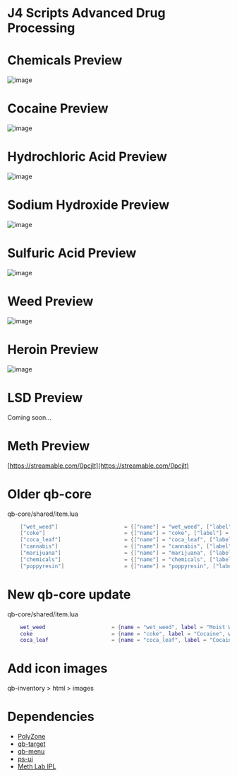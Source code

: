 

# J4 Scripts Advanced Drug Processing

# Chemicals Preview

![image](https://user-images.githubusercontent.com/82112471/165860380-861eddc3-8548-442d-b483-2afd311970ad.png)

# Cocaine Preview

![image](https://user-images.githubusercontent.com/82112471/165860461-66fb9e25-d507-4663-833b-dc658985276a.png)

# Hydrochloric Acid Preview

![image](https://user-images.githubusercontent.com/82112471/165860628-45a4959f-e795-44f5-909f-fcbeca8d2cc0.png)

# Sodium Hydroxide Preview

![image](https://user-images.githubusercontent.com/82112471/165860272-8461de69-562b-47a2-9541-21e20d005175.png)

# Sulfuric Acid Preview

![image](https://user-images.githubusercontent.com/82112471/165860175-93000475-6432-42cd-ab3c-387a98c4cbad.png)

# Weed Preview

![image](https://user-images.githubusercontent.com/82112471/165861162-cf19f312-92bb-4241-86a4-9cc07720773d.png)

# Heroin Preview

![image](https://user-images.githubusercontent.com/82112471/165862181-2c641fee-15bb-46d8-8e65-f43aa8d9546b.png)

# LSD Preview

Coming soon...

# Meth Preview

[https://streamable.com/0pcjlt](https://streamable.com/0pcjlt)

# Older qb-core

qb-core/shared/item.lua

```lua
    ["wet_weed"] 		 	 	 	 = {["name"] = "wet_weed", ["label"] = "Moist Weed", ["weight"] = 3000, ["type"] = "item", ["image"] = "wet_weed.png", ["unique"] = false, ["useable"] = false, ["shouldClose"] = false, ["combinable"] = nil, ["expire"] = 90, ["description"] = "Wet weed that needs to be treated!"},
    ["coke"] 		 	 	 	     = {["name"] = "coke", ["label"] = "Cocaine", ["weight"] = 1000, ["type"] = "item", ["image"] = "coke.png", ["unique"] = false, ["useable"] = false, ["shouldClose"] = false, ["combinable"] = nil, ["expire"] = 90, ["description"] = "Processed cocaine"},
    ["coca_leaf"] 		 	 	 	 = {["name"] = "coca_leaf", ["label"] = "Cocaine leaves", ["weight"] = 1500, ["type"] = "item", ["image"] = "coca_leaf.png", ["unique"] = false, ["useable"] = false, ["shouldClose"] = false, ["combinable"] = nil, ["expire"] = 90, ["description"] = "Cocaine leaves that must be processed!"},
    ["cannabis"] 			 		 = {["name"] = "cannabis", ["label"] = "Cannabis", ["weight"] = 2500, ["type"] = "item", ["image"] = "cannabis.png", ["unique"] = false, ["useable"] = true, ["shouldClose"] = true, ["combinable"] = nil, ["expire"] = 90, ["description"] = "Uncured cannabis"},
    ["marijuana"] 			 		 = {["name"] = "marijuana", ["label"] = "Marijuana", ["weight"] = 500, ["type"] = "item", ["image"] = "marijuana.png", ["unique"] = false, ["useable"] = false, ["shouldClose"] = true, ["combinable"] = nil, ["expire"] = 90, ["description"] = "Some fine smelling buds."},
    ["chemicals"] 		 	 	 	 = {["name"] = "chemicals", ["label"] = "Chemicals", ["weight"] = 1500, ["type"] = "item", ["image"] = "chemicals.png", ["unique"] = false, ["useable"] = false, ["shouldClose"] = false, ["combinable"] = nil, ["expire"] = 90, ["description"] = "Chemicals, handle with care..."},
    ["poppyresin"] 		 	 	 	 = {["name"] = "poppyresin", ["label"] = "Poppy resin", ["weight"] = 2000, ["type"] = "item", ["image"] = "poppyresin.png", ["unique"] = false, ["useable"] = false, ["shouldClose"] = false, ["combinable"] = nil, ["expire"] = 90, ["description"] = "It sticks to your fingers when you handle it."},
```

# New qb-core update

qb-core/shared/item.lua

```lua
    wet_weed 		 	 	 	 = {name = "wet_weed", label = "Moist Weed", weight = 3000, type = "item", image = "wet_weed.png", unique = false, useable = false, shouldClose = false, combinable = nil, expire = 90, description = "Wet weed that needs to be treated!"},
    coke 		 	 	 	     = {name = "coke", label = "Cocaine", weight = 1000, type = "item", image = "coke.png", unique = false, useable = false, shouldClose = false, combinable = nil, expire = 90, description = "Processed cocaine"},
    coca_leaf 		 	 	 	 = {name = "coca_leaf", label = "Cocaine leaves", weight = 1500, type = "item", image = "coca_leaf.png", unique = false, useable = false, shouldClose = false, combinable = nil, expire = 90, description = "Cocaine leaves that must be processed!"},
```

# Add icon images

qb-inventory > html > images

# Dependencies

* [PolyZone](https://github.com/mkafrin/PolyZone)
* [qb-target](https://github.com/BerkieBb/qb-target)
* [qb-menu](https://github.com/qbcore-framework/qb-menu)
* [ps-ui](https://github.com/Project-Sloth/ps-ui)
* [Meth Lab IPL](https://github.com/Bob74/bob74_ipl/tree/master/dlc_tuner)

